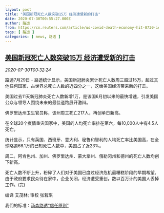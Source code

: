 ```yaml
---
layout: post
title: "美国新冠死亡人数突破15万 经济遭受新的打击"
date: 2020-07-30T00:55:27.000Z
author: 路透
from: https://cn.reuters.com/article/us-covid-death-economy-hit-0730-idCNKCS24V02D
tags: [ 路透 ]
categories: [ news, 路透 ]
---
```

<!--1596070527000-->
[美国新冠死亡人数突破15万 经济遭受新的打击](https://cn.reuters.com/article/us-covid-death-economy-hit-0730-idCNKCS24V02D)
------

<div>
<div><i>2020-07-30T00:32:24</i></div><div class="StandardArticleBody_body"><p>路透7月29日 - 路透统计显示，美国新冠肺炎累计死亡人数周三超过15万，超过其他任何国家，占世界总死亡人数的近四分之一，这给美国经济带来新的打击。 </p><p>美国过去11天新冠肺炎死亡人数新增1万，是该国6月初以来的最快增速，引发美国公众与领导人围绕未来的最佳道路展开激辩。 </p><p>佛罗里达州卫生官员称，该州周三死亡217人，再创单日新高。 </p><p>在全球20个疫情重灾国家中，美国的人均死亡率排在第六，每10,000人中有4.5人死亡。 </p><p>统计显示，只有英国、西班牙、意大利、秘鲁和智利的人均死亡率比美国高，在全球略逾66.1万的已知死亡人数中，美国占了近23%。 </p><p>周二，阿肯色州、加州、佛罗里达州、蒙大拿州、俄勒冈州和德州的死亡人数均创下新高。 </p><p>死亡人数不断上升，粉碎了人们对于美国已度过经济危机最糟糕阶段的早期希望。由于政府要求民众待在家中，企业关闭，经济遭受重创，数以百万计的美国人丢掉工作。(完) </p><div class="Attribution_container"><div class="Attribution_attribution"><p class="Attribution_content">编译 艾茂林; 审校 张若琪 </p></div></div><div class="StandardArticleBody_trustBadgeContainer"><span class="StandardArticleBody_trustBadgeTitle">我们的标准：</span><span class="trustBadgeUrl"><a href="https://www.thomsonreuters.cn/content/dam/openweb/documents/pdf/china/brochures/about-us-1.pdf">汤森路透“信任原则”</a></span></div></div>
</div>
